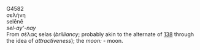 <body>
  <p>G4582<br>  σελήνη  <br> selēnē  <br><i>sel-ay‘-nay </i><br>From   σέλας    selas   (<i>brilliancy</i>; probably akin to the alternate of <a href="g0138.htm">138</a>  through the idea of <i>attractiveness</i>); the <i>moon:</i> - moon.<br></p>
 </body>